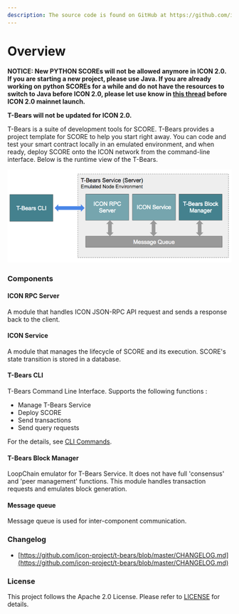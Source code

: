 ```yaml
---
description: The source code is found on GitHub at https://github.com/icon-project/t-bears
---
```


# Overview

**NOTICE: New PYTHON SCOREs will not be allowed anymore in ICON 2.0. If you are starting a new project, please use Java. If you are already working on python SCOREs for a while and do not have the resources to switch to Java before ICON 2.0, please let use know in **[**this thread**](https://forum.icon.community/t/python-score-migration-to-java/2227)** before ICON 2.0 mainnet launch.**

**T-Bears will not be updated for ICON 2.0.**

T-Bears is a suite of development tools for SCORE. T-Bears provides a project template for SCORE to help you start right away. You can code and test your smart contract locally in an emulated environment, and when ready, deploy SCORE onto the ICON network from the command-line interface. Below is the runtime view of the T-Bears.

![](../.gitbook/assets/d5ebfe7-tbears.png)

### Components

#### ICON RPC Server

A module that handles ICON JSON-RPC API request and sends a response back to the client.

#### ICON Service

A module that manages the lifecycle of SCORE and its execution. SCORE's state transition is stored in a database.

#### T-Bears CLI

T-Bears Command Line Interface. Supports the following functions :

* Manage T-Bears Service
* Deploy SCORE
* Send transactions
* Send query requests

For the details, see [CLI Commands](cli-commands.md).

#### T-Bears Block Manager

LoopChain emulator for T-Bears Service. It does not have full 'consensus' and 'peer management' functions. This module handles transaction requests and emulates block generation.

#### Message queue

Message queue is used for inter-component communication.

### Changelog

* [https://github.com/icon-project/t-bears/blob/master/CHANGELOG.md](https://github.com/icon-project/t-bears/blob/master/CHANGELOG.md)

### License

This project follows the Apache 2.0 License. Please refer to [LICENSE](https://www.apache.org/licenses/LICENSE-2.0) for details.
